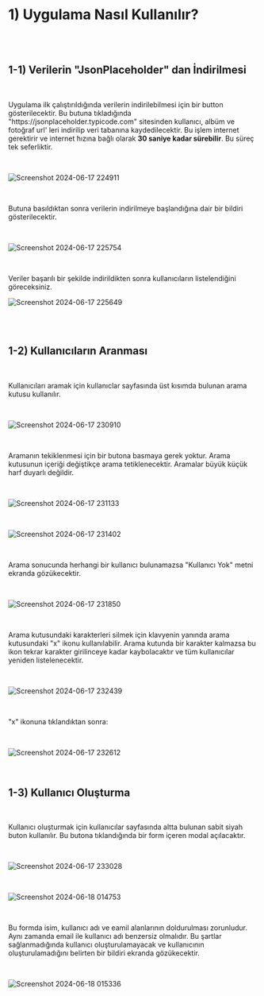 # 1) Uygulama Nasıl Kullanılır?
<br/>
<br/>

## 1-1) Verilerin "JsonPlaceholder" dan İndirilmesi

<br/>

<p>
  Uygulama ilk çalıştırıldığında verilerin indirilebilmesi için bir button gösterilecektir. Bu butuna tıkladığında "https://jsonplaceholder.typicode.com" sitesinden kullanıcı, albüm ve fotoğraf url' leri
  indirilip veri tabanına kaydedilecektir. Bu işlem internet gerektirir ve internet hızına bağlı olarak <strong>30 saniye kadar sürebilir</strong>. Bu süreç tek seferliktir.
</p>

<br/>

![Screenshot 2024-06-17 224911](https://github.com/mfglr/MyAlbums/assets/79373693/2d61ae1e-3cee-45f3-8edb-81af24ec0773)

<br/>


<p>
  Butuna basıldıktan sonra verilerin indirilmeye başlandığına dair bir bildiri gösterilecektir.
</p>

<br/>

![Screenshot 2024-06-17 225754](https://github.com/mfglr/MyAlbums/assets/79373693/ba19e183-4637-4d55-9efd-64f6a75f185c)

<br/>

<p>
  Veriler başarılı bir şekilde indirildikten sonra kullanıcıların listelendiğini göreceksiniz.
</p>

![Screenshot 2024-06-17 225649](https://github.com/mfglr/MyAlbums/assets/79373693/74cfffa0-cbda-4714-901d-db60d5b9dca7)

<br/>
<br/>

## 1-2) Kullanıcıların Aranması

<br/>

<p>
  Kullanıcıları aramak için kullanıclar sayfasında üst kısımda bulunan arama kutusu kullanılır. 
</p>

<br/>

![Screenshot 2024-06-17 230910](https://github.com/mfglr/MyAlbums/assets/79373693/2a55a681-1549-46f1-b021-3d5727b7805d)

<br/>

<p>
  Aramanın tekiklenmesi için bir butona basmaya gerek yoktur. Arama kutusunun içeriği değiştikçe arama tetiklenecektir. Aramalar büyük küçük harf duyarlı değildir.
</p>

<br/>

![Screenshot 2024-06-17 231133](https://github.com/mfglr/MyAlbums/assets/79373693/375d8b50-5410-404e-953c-898ff350eeb8)

<br/>

![Screenshot 2024-06-17 231402](https://github.com/mfglr/MyAlbums/assets/79373693/c30279a4-41f1-42f6-91c2-7bb9b1cb8402)

<br/>

<p>
  Arama sonucunda herhangi bir kullanıcı bulunamazsa "Kullanıcı Yok" metni ekranda gözükecektir.
</p>

<br/>

![Screenshot 2024-06-17 231850](https://github.com/mfglr/MyAlbums/assets/79373693/ba362e5c-48cc-42cd-a7b4-4206a00edff3)

<br/>

<p>
  Arama kutusundaki karakterleri silmek için klavyenin yanında arama kutusundaki "x" ikonu kullanılabilir. Arama kutunda bir karakter kalmazsa bu ikon tekrar karakter girilinceye kadar kaybolacaktır ve
  tüm kullanıcılar yeniden listelenecektir.
</p>

<br/>

![Screenshot 2024-06-17 232439](https://github.com/mfglr/MyAlbums/assets/79373693/9b9169c7-50c5-4d11-ba3d-3bf65f9ec100)

<br/>

<p>
  "x" ikonuna tıklandıktan sonra:
</p>

<br/>

![Screenshot 2024-06-17 232612](https://github.com/mfglr/MyAlbums/assets/79373693/9a59079b-c7c1-4710-a000-60d822e1106f)

<br/>

## 1-3) Kullanıcı Oluşturma

<br/>

<p>
  Kullanıcı oluşturmak için kullanıcılar sayfasında altta bulunan sabit siyah buton kullanılır. Bu butona tıklandığında bir form içeren modal açılacaktır.
</p>

<br/>

![Screenshot 2024-06-17 233028](https://github.com/mfglr/MyAlbums/assets/79373693/f11ddcf8-d9c5-4044-ba2b-093d7264898a)

<br/>

![Screenshot 2024-06-18 014753](https://github.com/mfglr/MyAlbums/assets/79373693/3e32abf3-b3c6-4319-8ec1-b79123c40310)

<br/>

<p>
  Bu formda isim, kullanıcı adı ve eamil alanlarının doldurulması zorunludur. Aynı zamanda email ile kullanıcı adı benzersiz olmalıdır. Bu şartlar sağlanmadığında kullanıcı oluşturulamayacak ve
  kullanıcının oluşturulamadığını belirten bir bildiri ekranda gözükecektir.
</p>

<br/>

![Screenshot 2024-06-18 015336](https://github.com/mfglr/MyAlbums/assets/79373693/5636da75-d9eb-47bc-8d0a-c0bc1824eab9)

<br/>

